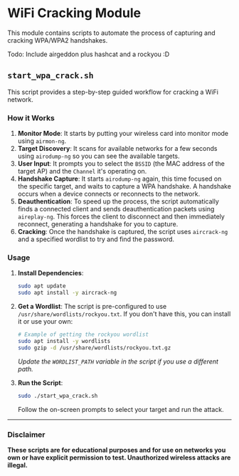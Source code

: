 # WiFi Cracking Module

This module contains scripts to automate the process of capturing and cracking WPA/WPA2 handshakes.

Todo: Include airgeddon plus hashcat and a rockyou :D

## `start_wpa_crack.sh`

This script provides a step-by-step guided workflow for cracking a WiFi network.

### How it Works

1.  **Monitor Mode**: It starts by putting your wireless card into monitor mode using `airmon-ng`.
2.  **Target Discovery**: It scans for available networks for a few seconds using `airodump-ng` so you can see the available targets.
3.  **User Input**: It prompts you to select the `BSSID` (the MAC address of the target AP) and the `Channel` it's operating on.
4.  **Handshake Capture**: It starts `airodump-ng` again, this time focused on the specific target, and waits to capture a WPA handshake. A handshake occurs when a device connects or reconnects to the network.
5.  **Deauthentication**: To speed up the process, the script automatically finds a connected client and sends deauthentication packets using `aireplay-ng`. This forces the client to disconnect and then immediately reconnect, generating a handshake for you to capture.
6.  **Cracking**: Once the handshake is captured, the script uses `aircrack-ng` and a specified wordlist to try and find the password.

### Usage

1.  **Install Dependencies**:
    ```bash
    sudo apt update
    sudo apt install -y aircrack-ng
    ```

2.  **Get a Wordlist**:
    The script is pre-configured to use `/usr/share/wordlists/rockyou.txt`. If you don't have this, you can install it or use your own:
    ```bash
    # Example of getting the rockyou wordlist
    sudo apt install -y wordlists
    sudo gzip -d /usr/share/wordlists/rockyou.txt.gz
    ```
    *Update the `WORDLIST_PATH` variable in the script if you use a different path.*

3.  **Run the Script**:
    ```bash
    sudo ./start_wpa_crack.sh
    ```
    Follow the on-screen prompts to select your target and run the attack.

---

### Disclaimer

**These scripts are for educational purposes and for use on networks you own or have explicit permission to test. Unauthorized wireless attacks are illegal.**
